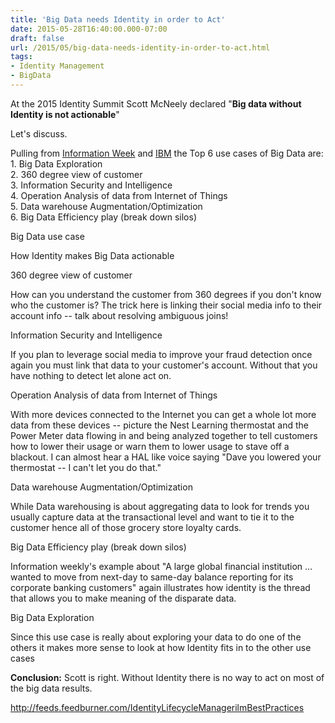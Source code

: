 ```yaml
---
title: 'Big Data needs Identity in order to Act'
date: 2015-05-28T16:40:00.000-07:00
draft: false
url: /2015/05/big-data-needs-identity-in-order-to-act.html
tags: 
- Identity Management
- BigData
---
```


At the 2015 Identity Summit Scott McNeely declared "**Big data without Identity is not actionable**"  
  
Let's discuss.  
  
Pulling from [Information Week](http://www.informationweek.com/big-data/big-data-analytics/5-big-data-use-cases-to-watch/d/d-id/1251031) and [IBM](http://www.ibmbigdatahub.com/podcast/top-5-big-data-use-cases) the Top 6 use cases of Big Data are:  
1\. Big Data Exploration  
2\. 360 degree view of customer  
3\. Information Security and Intelligence  
4\. Operation Analysis of data from Internet of Things  
5\. Data warehouse Augmentation/Optimization  
6\. Big Data Efficiency play (break down silos)  
  

Big Data use case

How Identity makes Big Data actionable

360 degree view of customer

How can you understand the customer from 360 degrees if you don't know who the customer is? The trick here is linking their social media info to their account info -- talk about resolving ambiguous joins!

Information Security and Intelligence

If you plan to leverage social media to improve your fraud detection once again you must link that data to your customer's account. Without that you have nothing to detect let alone act on.

Operation Analysis of data from Internet of Things

With more devices connected to the Internet you can get a whole lot more data from these devices -- picture the Nest Learning thermostat and the Power Meter data flowing in and being analyzed together to tell customers how to lower their usage or warn them to lower usage to stave off a blackout. I can almost hear a HAL like voice saying "Dave you lowered your thermostat -- I can't let you do that."

Data warehouse Augmentation/Optimization

While Data warehousing is about aggregating data to look for trends you usually capture data at the transactional level and want to tie it to the customer hence all of those grocery store loyalty cards.

Big Data Efficiency play (break down silos)

Information weekly's example about "A large global financial institution … wanted to move from next-day to same-day balance reporting for its corporate banking customers" again illustrates how identity is the thread that allows you to make meaning of the disparate data.

Big Data Exploration

Since this use case is really about exploring your data to do one of the others it makes more sense to look at how Identity fits in to the other use cases

**Conclusion:** Scott is right. Without Identity there is no way to act on most of the big data results.

http://feeds.feedburner.com/IdentityLifecycleManagerilmBestPractices